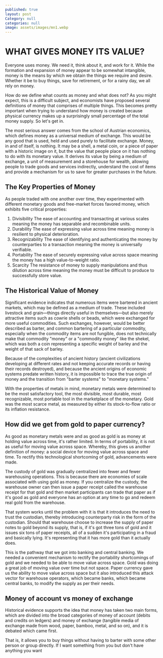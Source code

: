 ```yaml
---
published: true
layout: post
Category: null
categories: null
image: assets/images/mn1.webp
---
```

# WHAT GIVES MONEY ITS VALUE?

Everyone uses money. We need it, think about it, and work for it. While the formation and expansion of money appear to be somewhat intangible, money is the means by which we obtain the things we require and desire. Whether it be to buy things, save for retirement, or for a rainy day, we all rely on money.

How do we define what counts as money and what does not? As you might expect, this is a difficult subject, and economists have proposed several definitions of money that comprises of multiple things. This becomes pretty important when trying to understand how money is created because physical currency makes up a surprisingly small percentage of the total money supply. So let's get in.

The most serious answer comes from the school of Austrian economics, which defines money as a universal medium of exchange. This would be any good that is used, held and used purely to facilitate exchange. Money, in and of itself, is nothing. It may be a shell, a metal coin, or a piece of paper with a historic image on it, but the value that people place on it has nothing to do with its monetary value. It derives its value by being a medium of exchange, a unit of measurement and a storehouse for wealth, allowing people to trade goods and services indirectly, understand the cost of items and provide a mechanism for us to save for greater purchases in the future.

## The Key Properties of Money


As people traded with one another over time, they experimented with different monetary goods and free-market forces favored money, which exhibits five critical properties:
1.	Divisibility
The ease of accounting and transacting at various scales meaning the money has separable and recombinable units.
2.	Durability
The ease of expressing value across time meaning money is resilient to physical deterioration.
3.	Recognizability
The ease of identifying and authenticating the money by counterparties to a transaction meaning the money is universally verifiable.
4.	Portability
The ease of securely expressing value across space meaning the money has a high value-to-weight ratio.
5.	Scarcity
The resistance of money to supply manipulations and thus dilution across time meaning the money must be difficult to produce to successfully store value.

## The Historical Value of Money
Significant evidence indicates that numerous items were bartered in ancient markets, which may be defined as a medium of trade. These included livestock and grain—things directly useful in themselves—but also merely attractive items such as cowrie shells or beads, which were exchanged for more useful commodities. Such exchanges, however, would be better described as barter, and common bartering of a particular commodity, especially when the commodity items are not fungible, does not technically make that commodity "money" or a "commodity money" like the shekel, which was both a coin representing a specific weight of barley and the weight of that sack of barley.

Because of the complexities of ancient history (ancient civilizations developing at different rates and not keeping accurate records or having their records destroyed), and because the ancient origins of economic systems predate written history, it is impossible to trace the true origin of money and the transition from "barter systems" to "monetary systems."

With the properties of metals in mind, monetary metals were determined to be the most satisfactory tool, the most divisible, most durable, most recognizable, most portable tool in the marketplace of the monetary. Gold was the most scarce metal, as measured by either its stock-to-flow ratio or its inflation resistance.

## How did we get from gold to paper currency?
As good as monetary metals were and as good as gold is as money at holding value across time, it's rather limited. In terms of portability, it is not as useful for moving value across space. Whereby, this gives us another definition of money: a social device for moving value across space and time. To rectify this technological shortcoming of gold, advancements were made.

The custody of gold was gradually centralized into fewer and fewer warehousing operations. This is because there are economies of scale associated with using gold as money. If you centralize the custody, the warehouse owner can then issue a paper receipt called the warehouse receipt for that gold and then market participants can trade that paper as if it's good as gold and everyone has an option at any time to go and redeem real gold from the warehouse.

That system works until the problem with it is that it introduces the need to trust the custodian, thereby introducing counterparty risk in the form of the custodian. Should that warehouse choose to increase the supply of paper notes to gold beyond its supply, that is, if it's got three tons of gold and it issues six tons of paper receipts, all of a sudden it's participating in a fraud and basically lying. It's representing that it has more gold than it actually does.

This is the pathway that we got into banking and central banking. We needed a convenient mechanism to rectify the portability shortcomings of gold and we needed to be able to move value across space. Gold was doing a great job of moving value over time but not space. Paper currency gave us the ability to move value across space but it also introduced this attack vector for warehouse operators, which became banks, which became central banks, to modify the supply as per their needs.

## Money of account vs money of exchange
Historical evidence supports the idea that money has taken two main forms, which are divided into the broad categories of money of account (debits and credits on ledgers) and money of exchange (tangible media of exchange made from wood, paper, bamboo, metal, and so on), and it is debated which came first.

That is, it allows you to buy things without having to barter with some other person or group directly. If I want something from you but don't have anything you want
